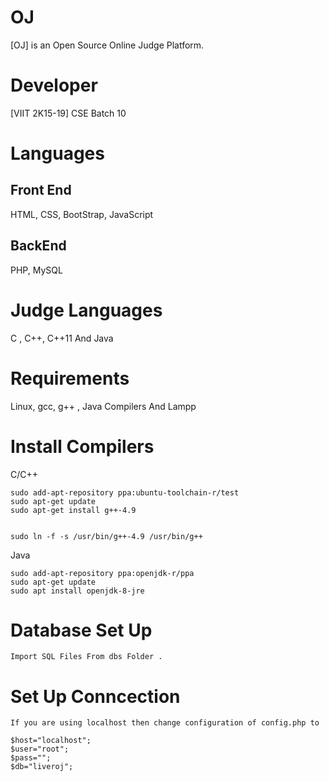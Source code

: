 # OJ

[OJ] is an Open Source Online Judge 
Platform.



# Developer

[VIIT 2K15-19] CSE Batch 10




# Languages

## Front End

HTML, CSS, BootStrap, JavaScript


## BackEnd 

PHP, MySQL


# Judge Languages
C , C++, C++11 And Java

# Requirements

Linux, gcc, g++ , Java Compilers And Lampp


# Install Compilers

C/C++
```
sudo add-apt-repository ppa:ubuntu-toolchain-r/test
sudo apt-get update
sudo apt-get install g++-4.9


sudo ln -f -s /usr/bin/g++-4.9 /usr/bin/g++

```

Java
```
sudo add-apt-repository ppa:openjdk-r/ppa  
sudo apt-get update   
sudo apt install openjdk-8-jre
```

# Database Set Up
```
Import SQL Files From dbs Folder .

```

# Set Up Conncection
```
If you are using localhost then change configuration of config.php to

$host="localhost";
$user="root";
$pass="";
$db="liveroj";

```






